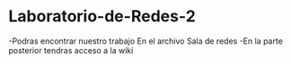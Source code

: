 # Laboratorio-de-Redes-2
-Podras encontrar nuestro trabajo En el archivo Sala de redes
-En la parte posterior tendras acceso a la wiki 
